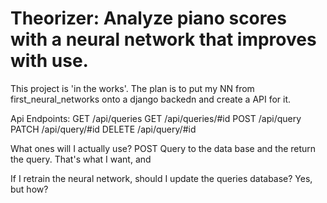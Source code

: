 # Theorizer: Analyze piano scores with a neural network that improves with use.

This project is 'in the works'. The plan is to put my NN from first_neural_networks onto a django backedn and create a API for it.


Api Endpoints:
GET /api/queries
GET /api/queries/#id
POST /api/query
PATCH /api/query/#id
DELETE /api/query/#id

What ones will I actually use? POST Query to the data base and the return the query. That's what I want, and

If I retrain the neural network, should I update the queries database? Yes, but how? 
